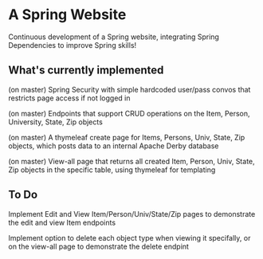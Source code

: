 # A Spring Website

Continuous development of a Spring website, integrating Spring Dependencies to improve Spring skills!

## What's currently implemented

(on master) Spring Security with simple hardcoded user/pass convos that restricts page access if not logged in

(on master) Endpoints that support CRUD operations on the Item, Person, University, State, Zip objects

(on master) A thymeleaf create page for Items, Persons, Univ, State, Zip objects, which posts data to an internal Apache Derby database

(on master) View-all page that returns all created Item, Person, Univ, State, Zip objects in the specific table, using thymeleaf for templating

## To Do

Implement Edit and View Item/Person/Univ/State/Zip pages to demonstrate the edit and view Item endpoints

Implement option to delete each object type when viewing it specifally, or on the view-all page to demonstrate the delete endpint
